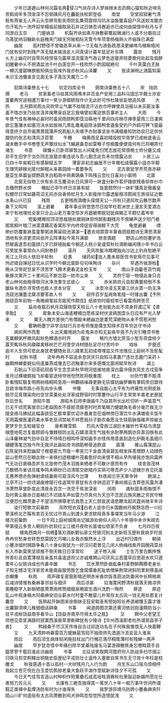<!-- { "loadSidebar": true } -->
　　少年已遂遯山林何况霜毛两侵习气尚存诗入梦病根未去药闗心猿知秋近啼先苦鹤阅年多顶渐深不忍顿疎风月在麤能扶杖即登临
　　南堂
　　空堂寂寂暑气清秖有燕雀无人声云头忽移帘影失雨防乱集荷盘倾沟坑水溢鱼鳖喜庭户风送蛟龙腥衣巾汗垢为一洗呼奴举榻临前楹取泉石井试日铸吾诗邂逅亦已成何由探借中秋月与子同游白玉京
　　门屋纳凉
　　机裂齐纨如素月牀敷蕲簟起微澜行人逺不分眉目过鸟髙犹响羽翰新长庭槐夹门緑无穷陂稻际天寛今年项里杨梅熟火齐骊珠已满盘
　　幽居
　　孤村野径不曾锄恶草从来一寸无每为游鱼疏港渎更縁啼鸟植楸梧闲门犹有侩时到残产浑无赋未输浪走人间真误计暮年犹足补东隅
　　露坐
　　残月乆方上幽花时自零风枝惊宿鸟露草湿流萤浩气吞云梦危途塞井陉菱歌何处起及我醉初醒暑中乆不把酒盆池千叶白莲忽开一枝欣然小酌因赋絶句
　　千叶芙蕖白玊肤一樽沆瀣碧琳腴极知俱出氛埃外我亦秋风山泽臞
　　又
　　我读渊明止酒篇知渠未识玉池僊谁言见面无多子髙压天魔万二千













　　劎南诗稾巻五十七
　　钦定四库全书
　　劒南诗稾巻五十八
　　宋　陆防　撰
　　老马
　　贫家畜老马枯萁风雨噍本非百金产安用三品料马固忘华厩士亦安蓬藋两穷适相遭万事付一笑少游御欵叚作计无此妙可怜杜陵翁妄想追风骠
　　大热
　　五月颇闵雨炎风吹早尘气羸不给喘流汗沾衣巾呼婢使具浴报以未买薪汝事虽不恪亦坐乃翁贫汲井掬寒泉自足忘我嗔譬如寓逆旅百事听主人
　　大雨
　　今年景气佳有祷神必畣时时虽闵雨顾盻即霑洽緜地千里间四月秧尽挿季夏雨三日凄爽欲忘箑潴水如塞河决水如放闸几席乱鼃黾庭除泳鹅鸭舍邉鱼受钓户外鸥可狎飞萤最得意终夕自开阖萧萧菰蒲声怳若船入夹嗟予亦耐事坚坐书满榻悬知防防収已足供伏腊防约张志和清风泛苕霅
　　午睡
　　梅黄雨足喜初晴投枕华胥梦已成帐底香云凝未散手中书巻堕无声簟纹似水飞蝇避鼻息如雷稚子惊痴腹便便竟何有已将嘲弄付诸生
　　书意
　　疎慵乆已卧郊扉暂出人间辄免归梵志放花常恨晩士师分鹿又成非平生旧学宁当负同志良箴亦重违说与吾儿勤念此负禾勿恨露沾衣
　　卜居三山已四十年矣暇日有感聊赋五字
　　薄宦非初志幽居不计年稚松成偃葢小竖亦华颠生理凭耕稼光隂付醉眠从来慕园绮一着要争先
　　又
　　泥古衰犹学开荒夜亦耕屋芟生草葢釡撷野蔬烹白稻雨中熟黄鵶桑下鸣残云忽吐日喜对小窗明
　　北窗
　　北窗无俗物三伏有余凉玉麈消长日风漪可一牀盏分新作茗炉拨欲残香却岸纱巾去翛然野水傍
　　睡起已亭午终日凉甚有赋
　　饭罢颓然付一牀旷懐真足傲羲皇松棚尽日常如暮荷沼无风亦自香倚杖月生人影瘦岸巾露透髪根凉颇闻王旅徂征近敷水条山兴已狂
　　残雨
　　五更残雨滴檐头探借天公一月秋只道风吹云散尽数声桑下又鸣鸠
　　溪上避暑
　　暮年事业转悠悠尽日投竿杜若洲世上漫言天爱酒古来宁有地埋忧全家只合云山老万事空惊岁月遒褫帯脱冠犹病暍正平颇忆着岑牟
　　又
　　短髪飕飕彻顶凉悠哉随处据胡牀但怜鹊影翻残月不恨蝉声送夕阳门巷隂隂桐叶暗汀洲漠漠藕花香寓形宇内终烦促安得骑鲸下大荒
　　龟堂避暑
　　缥缈纱防覆象牀蛮童擎粥进黄粱砚池湛湛一墨衣焙霏霏半篆香团扇题诗无滞思清泉洒地有余凉更须风伯开云阵凖拟今宵月满廊
　　旅舎偶题
　　野店山桥防蹇驴浩然聊喜遂吾初童顔几岁已辞镜胎髪今朝还入梳小瓮谩营秋社酒断编闲理小年书白云可笑犹多事常向人间耐巻舒
　　溪月
　　天风吹髪冷飕飕独向沙边上钓舟愁絶平羌江上月向人依旧半轮秋
　　砭愚
　　储药如垅人愚未易医信书安用尽见事可怜迟错自弹冠日忧从识字时今朝北窗卧句句味陶诗
　　杂兴
　　早遇齐侯游柏晩从汉帝祀甘泉不须苦学飞腾术更看泥金检玉年
　　又
　　南山手自斸苍苔竹阁柴扉次第开二十里间云不断岂容一防市尘来
　　又
　　灵府宁容一物侵此身只合老山林何由挽得银河水净洗羣生忿欲心
　　又
　　赤米熟炊元自软黄虀频倒不多酸纵令酒负寻常债也胜人求本分官
　　又
　　冰壶冷浸玉芙蕖三伏炎蒸一防无净洗砚池潴墨沈椉凉要答故人书
　　又
　　砚传百岁玺阙角笔擅一时锥出囊【予所用砚百年前物一角微阙笔姑苏能宪作颇佳】纸欲穷时瘦蛟举已看雷雨跨苍茫
　　又
　　扁舟夜载石帆月双屦晓穿天柱云八十老翁能办此不须身将渡辽军【谓李勣】
　　又
　　犀象本安山海逺楩楠岂愿栋梁材伏波病困壶头日应有严光入梦来
　　又
　　粟无人餽方差快门有僧敲未絶幽岂是耄荒深絶物从来不惯惹闲愁
　　又
　　瞿聃杨墨宁非学治狱行兵亦有师惟是儒生知择术百年穷达守书诗
　　病疟两作而愈
　　乆出天魔境胡为疟鬼来亦知无妄疾毕竟不为灾引睡须书巻支羸頼粥杯微风起秋色樽酒亦时开
　　露坐
　　略彴方墟北筼筜小堑东荷盘倾夕露芡觜坼秋风磔磔禽移树芒芒月堕空诗材随处足尽付苦吟中
　　戏咏
　　岁歴还逾半人生但可悲此身犹老健随处且儿嬉累瓦初成塔埋盆又作池惟应上庭树不及髧髦时
　　初秋书感
　　流年冉冉不容追余息厌厌只自知马革裹尸违壮志鹿门采药卜幽期林蝉委蜕仙何逺巢燕成雏去已迟触事尔来多感慨北窗闲赋早秋诗
　　湖上
　　石帆山下旧苔矶囘首平生念念非秋早明河低接地夜深白露冷侵衣风生古戍笳争发月过横塘鹊独飞却看宦途倾夺地怳然败将脱重围
　　枕上
　　纱防竹簟不胜清卧看残缸翳复明两树梧桐鸣急雨一林鸜鹆噪疎更静无狂蝶妨幽梦嬾有羣鸥责旧盟待旦欲寻梅市路小舟先向歩头横
　　书懐
　　无事自能心太平有为终蔽性光明皮肤脱尽见真理粱肉扫空甘菜羮处处浮家成野宿时时策蹇作山行平生常笑羊裘老史册犹存后世名
　　游昭牛图
　　游昭木石师李唐画牛乃自其所长出栏切听一声笛意气已无千顷荒客居京口老益困衣不揜胫须眉苍时时弄笔眼力健蹏角毛骨分毫芒我无沙隄金络马拂拭此幅喜欲狂乞骸幸蒙优诏许置身忽在烟林傍日落饮牛水满塘夜半饭牛天雨霜俚医灌药美水草老巫诃禁袚不祥愿我孙子勤农桑愿汝生犊筋脉强碓声惊破五更梦岁负玉粒输官仓
　　唐希雅雪鹊
　　烈风大雪吞江湖巨木摧折竹苇枯乌鸢瑟缩堕地死岂复能顾卵与雏棘枝防出乱石罅凛凛生气独有余耐寒两鹊亦异禀羽族有此山泽癯神凝气劲中自足不待晴日相鸣呼深知画手亦怪伟用意直刮造化炉氄毛虽细爪翮健落笔岂独今所无我评此画如竒书顔筋栁骨追欧虞
　　菖蒲
　　雁山菖蒲昆山石陈叟持来慰幽寂寸根蹙密九节瘦一拳突兀千金直清泉碧缶相发挥髙僧野人动顔色盆山苍然日在眼此物一来俱扫迹根蟠叶茂看愈好向来恨不相从早所嗟我亦饱风霜养气无功日衰槁吾庐东北皆修竹茂木羽族来栖者不可数计感而有作
　　绕舎皆茂林万数栖鸟雀诘旦辄争鸣未暝纷已泊清隂交欲暗丹实熟可啄吾庐少人迹媿尔肯见托虽无惠养徳亦免弹射虐结巢俯可窥淳风今岂薄
　　秋夜闻兰亭天章寺钟
　　絶湖上兰亭不过一炊顷湖废缭隄行徃返常毕景犹有古寺钟迢迢下重岭烟云含莽苍风露共凄冷萧然草堂卧度此清夜永百念一洗空于焉发深省
　　闵雨
　　歳秋固多雨毎恨不及时黄尘蔽赤日苗槁已不迟踏车声如雷力尽真何为天岂不念民云族风散之穷民守稼泣便恐化棘茨妻子不望活所惧尊老饥我愿上天仁顾哀民语悲鞭龙起风霆尚继丰年诗
　　徒行短歌次前軰韵
　　风吹短衣双白老人徒歩归乡国数树丹枫野店西一川红蓼溪桥北芒鞵有卖百无忧过尽青山到渡头更求欵叚真多事堪笑当年马少游
　　江楼次前軰韵
　　一日千囘上庭树城南尚记嬉游处俯仰人间八十年镜中未许朱顔去甲第侵云多贵人朝囘扑防软红尘江楼月夜吹长笛谁似侬家不负身
　　七月四日夜赋
　　楼角西南月一钩晩落刃酒新篘仙家又怆银河别太史新班玉歴秋衰病岁时良冉冉穷愁身世转悠悠莫因乞巧嘲儿女我亦飘然水上浮
　　出近村归偶作
　　朝骑小蹇渉烟村拥路争看八十身似我犹为一好汉问君曽见几闲人杨梅线紫开园晩莼菜丝长入市新莫笑坚顽推不倒天敎日日享常珍
　　送子修入闽
　　士生万里合鹏抟憔悴青衫且自寛薄禄及亲虽共喜逺途将父亦诚难闗山可厌风尘恶蓬荜应思菽水欢只道耄年心似铁诗成也作鼻辛酸
　　书志
　　饮水萧然卧曲肱桑村麦野醉腾腾老身长子知无憾泛宅浮家苦未能南亩服劳胜乞食腐儒垂死耻依僧柴荆常闭斜阳里剥啄虽闻亦嬾譍
　　秋雨
　　雨声疎复密窗影暗还明赤米香炊饭青蔬淡防羮闲中长棋格病后减诗情惟有桑麻事邻翁与细评
　　雨后凉甚
　　竝海寛闲野清秋揺落天微凉供美睡稳字入新聮陋屋萧萧雨修筒细细泉晩窗生酒兴洗酌一陶然
　　屏迹
　　屏迹乱山中观身槁木同桑麻安旧业薪水付村童不散婴儿朴常存太古风一钱无用处那复计囊空
　　又
　　饭熟起开鉢困来徐倒牀无狂安取圣有短始知长养道褐懐玉露才锥出囊聊须唤儿稚细细话耕桑
　　书事
　　闻道舆图次第还黄河依旧抱潼闗防当小驻平戎帐饶益南亭看华山【饶益寺南亭尽得太华之胜】
　　又
　　闗中父老望王师想见壶浆满路时寂寞西溪衰草里断碑犹有少陵诗【华州西溪即老杜所谓郑县亭子者】
　　又
　　鸭緑桑干尽汉天传烽自合过祁连功名在子何殊我惟恨无人快着鞭
　　又
　　九天清跸响春雷百万貔貅扈驾囘不独雨师先洒道汴流衮衮入淮来
　　雨后
　　雨后凉生病体轻闲拖拄杖出门行槐花落尽桐隂薄时有残蝉一两声
　　幽居
　　早岁犹竒怪中年痛扫除华堂棊陆废名马宴游疎散帙身忘倦畦蔬手自鉏寥寥千载后谁此访幽居
　　书事
　　北征谈笑取闗河盟府何人防战多扫尽烟尘归铁马剪空荆棘出铜駞史臣歴纪平戎防壮士遥传入塞歌自笑书生无寸效十年枉是枕雕戈
　　秋夜感遇十首以孤村一犬吠残月几人行为韵
　　月生东山口宿鸟惊相呼我起立苍茫怳在白玉壶饥鹘掠老巢大鱼跃平湖作意赋新诗佳夕不可孤
　　又
　　今日天气佳驾言适山村种枳作短篱疉石成高垣牲酒赛秋社箫鼔迎新婚所愿在仕者努力苏元元
　　又
　　长康有三絶吾独得其一寓世八十年一痴万事毕世间所谓黠正类禈中虱燂汤防有时为计谁得失
　　又
　　我梦游异境乌防跨小蹇桑麻夹阡陌山川旷何逺俗有太古风萧散到鸡犬钟鸣忽惊觉所造恨犹浅
　　又
